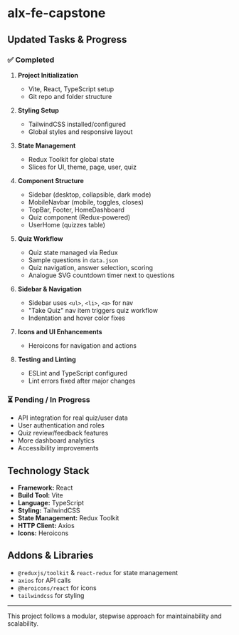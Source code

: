 
# alx-fe-capstone

## Updated Tasks & Progress

### ✅ Completed

1. **Project Initialization**
	- Vite, React, TypeScript setup
	- Git repo and folder structure

2. **Styling Setup**
	- TailwindCSS installed/configured
	- Global styles and responsive layout

3. **State Management**
	- Redux Toolkit for global state
	- Slices for UI, theme, page, user, quiz

4. **Component Structure**
	- Sidebar (desktop, collapsible, dark mode)
	- MobileNavbar (mobile, toggles, closes)
	- TopBar, Footer, HomeDashboard
	- Quiz component (Redux-powered)
	- UserHome (quizzes table)

5. **Quiz Workflow**
	- Quiz state managed via Redux
	- Sample questions in `data.json`
	- Quiz navigation, answer selection, scoring
	- Analogue SVG countdown timer next to questions

6. **Sidebar & Navigation**
	- Sidebar uses `<ul>`, `<li>`, `<a>` for nav
	- "Take Quiz" nav item triggers quiz workflow
	- Indentation and hover color fixes

7. **Icons and UI Enhancements**
	- Heroicons for navigation and actions

8. **Testing and Linting**
	- ESLint and TypeScript configured
	- Lint errors fixed after major changes

### ⏳ Pending / In Progress

- API integration for real quiz/user data
- User authentication and roles
- Quiz review/feedback features
- More dashboard analytics
- Accessibility improvements

## Technology Stack

- **Framework:** React
- **Build Tool:** Vite
- **Language:** TypeScript
- **Styling:** TailwindCSS
- **State Management:** Redux Toolkit
- **HTTP Client:** Axios
- **Icons:** Heroicons

## Addons & Libraries

- `@reduxjs/toolkit` & `react-redux` for state management
- `axios` for API calls
- `@heroicons/react` for icons
- `tailwindcss` for styling

---
This project follows a modular, stepwise approach for maintainability and scalability.